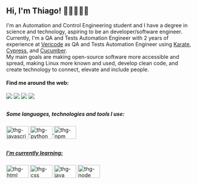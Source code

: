 ## Hi, I'm Thiago! 👋🏽👨🏾‍💻
  
I'm an Automation and Control Engineering student and I have a degree in science and technology, aspiring to be an developer/software engineer.  
Currently, I'm a QA and Tests Automation Engineer with 2 years of experience at [Vericode](https://vericode.com.br) as QA and Tests Automation Engineer using [Karate](https://github.com/karatelabs/karate), [Cypress](https://cypress.io), and [Cucumber](https://cucumber.io).  
My main goals are making open-source software more accessible and spread, making Linux more known and used, develop clean code, and create technology to connect, elevate and include people.  

#### Find me around the web:

<div>
  <a href="https://www.linkedin.com/in/souzathg/" target="_blank"><img src="https://img.shields.io/badge/LinkedIn-0077B5?style=for-the-badge&logo=linkedin&logoColor=white" /></a>
  <a href="mailto:thgsouza@outlook.com"><img src="https://img.shields.io/badge/Microsoft_Outlook-0078D4?style=for-the-badge&logo=microsoft-outlook&logoColor=white" /></a>
  <a href="https://discord.gg/tJn9FUWySf" target="_blank"><img src="https://img.shields.io/badge/Discord-7289DA?style=for-the-badge&logo=discord&logoColor=white" /></a>
  <a href="https://steamcommunity.com/id/souzathg" target="_blank"><img src="https://img.shields.io/badge/Steam-000000?style=for-the-badge&logo=steam&logoColor=white"/></a>
</div>
  
##
  
##### Some languages, technologies and tools I use:

<div style="display: inline-block">
  <a href="https://github.com/souzathg">
   
  <img align="center" alt="thg-javascript" height="35" width="60" src="https://cdn.jsdelivr.net/gh/devicons/devicon/icons/javascript/javascript-original.svg" />
  <img align="center" alt="thg-python" height="35" width="60" src="https://cdn.jsdelivr.net/gh/devicons/devicon/icons/python/python-original.svg" />
  <img align="center" alt="thg-npm" height="35" width="60" src="https://cdn.jsdelivr.net/gh/devicons/devicon/icons/npm/npm-original-wordmark.svg" />
</div>

##

##### I’m currently learning:
<a href="https://github.com/souzathg">
<div align="left" style="display: inline-block">
  <img align="center" alt="thg-html" height="35" width="60" src="https://cdn.jsdelivr.net/gh/devicons/devicon/icons/html5/html5-plain-wordmark.svg" />
  <img align="center" alt="thg-css" height="35" width="60" src="https://cdn.jsdelivr.net/gh/devicons/devicon/icons/css3/css3-plain-wordmark.svg" />
  <img align="center" alt="thg-java" height="35" width="60" src="https://cdn.jsdelivr.net/gh/devicons/devicon/icons/java/java-original.svg" />
  <img align="center" alt="thg-node" height="35" width="60" src="https://cdn.jsdelivr.net/gh/devicons/devicon/icons/nodejs/nodejs-original.svg" />
</div>

##

<!-- <div align="center">
  <a href="https://github.com/souzathg">
  <img height="140em" src="https://github-readme-stats.vercel.app/api?username=souzathg&show_icons=true&theme=tokyonight&include_all_commits=true&count_private=true"/>
  <img height="140em" src="https://github-readme-stats.vercel.app/api/top-langs/?username=souzathg&layout=compact&langs_count=7&theme=tokyonight"/></a>
</div>
-->
